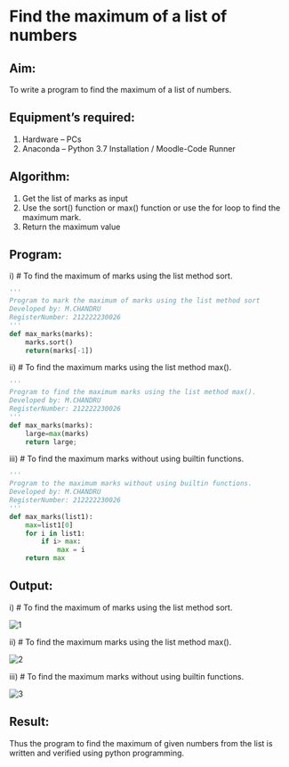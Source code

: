 # Find the maximum of a list of numbers
## Aim:
To write a program to find the maximum of a list of numbers.
## Equipment’s required:
1.	Hardware – PCs
2.	Anaconda – Python 3.7 Installation / Moodle-Code Runner
## Algorithm:
1.	Get the list of marks as input
2.	Use the sort() function or max() function or use the for loop to find the maximum mark.
3.	Return the maximum value
## Program:

i)	# To find the maximum of marks using the list method sort.
```Python
''' 
Program to mark the maximum of marks using the list method sort
Developed by: M.CHANDRU
RegisterNumber: 212222230026
'''
def max_marks(marks):
    marks.sort()
    return(marks[-1])

```

ii)	# To find the maximum marks using the list method max().
```Python
''' 
Program to find the maximum marks using the list method max().
Developed by: M.CHANDRU
RegisterNumber: 212222230026
'''
def max_marks(marks):
    large=max(marks)
    return large;

```

iii) # To find the maximum marks without using builtin functions.
```Python
''' 
Program to the maximum marks without using builtin functions.
Developed by: M.CHANDRU
RegisterNumber: 212222230026
'''
def max_marks(list1):
    max=list1[0]
    for i in list1:
        if i> max:
            max = i
    return max

```

## Output:

i)	# To find the maximum of marks using the list method sort.


![1](https://user-images.githubusercontent.com/119393023/235291939-aea8c014-60ad-47b6-81a6-225c5526278f.png)

ii)	# To find the maximum marks using the list method max().


![2](https://user-images.githubusercontent.com/119393023/235291971-e138845b-96fa-46f3-9030-7cc4f099d791.png)

iii) # To find the maximum marks without using builtin functions.


![3](https://user-images.githubusercontent.com/119393023/235292343-d208e339-f686-4642-8c37-86a69bc99543.png)


## Result:
Thus the program to find the maximum of given numbers from the list is written and verified using python programming.
